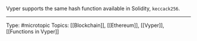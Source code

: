 Vyper supports the same hash function available in Solidity, `keccack256`.

___
Type: #microtopic 
Topics: [[Blockchain]], [[Ethereum]], [[Vyper]], [[Functions in Vyper]]

